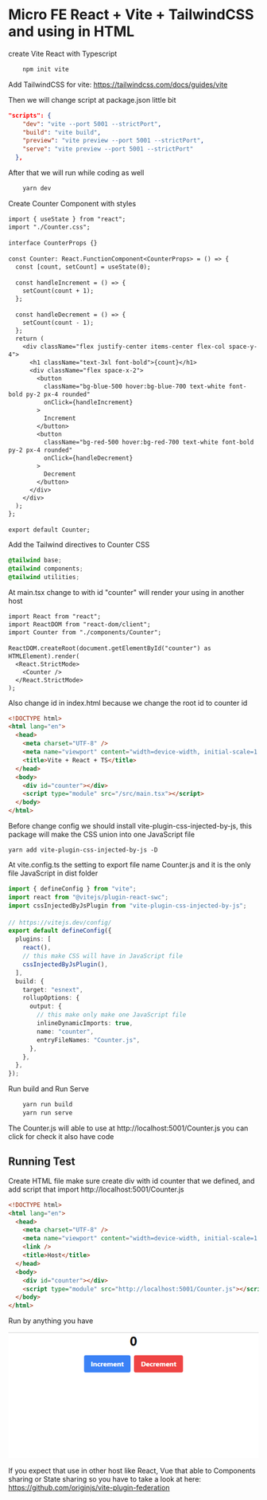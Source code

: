 # Micro FE React + Vite + TailwindCSS and using in HTML

create Vite React with Typescript

```bash
    npm init vite
```

Add TailwindCSS for vite: https://tailwindcss.com/docs/guides/vite

Then we will change script at package.json little bit

```json
"scripts": {
    "dev": "vite --port 5001 --strictPort",
    "build": "vite build",
    "preview": "vite preview --port 5001 --strictPort",
    "serve": "vite preview --port 5001 --strictPort"
  },
```

After that we will run while coding as well

```bash
    yarn dev
```

Create Counter Component with styles

```tsx
import { useState } from "react";
import "./Counter.css";

interface CounterProps {}

const Counter: React.FunctionComponent<CounterProps> = () => {
  const [count, setCount] = useState(0);

  const handleIncrement = () => {
    setCount(count + 1);
  };

  const handleDecrement = () => {
    setCount(count - 1);
  };
  return (
    <div className="flex justify-center items-center flex-col space-y-4">
      <h1 className="text-3xl font-bold">{count}</h1>
      <div className="flex space-x-2">
        <button
          className="bg-blue-500 hover:bg-blue-700 text-white font-bold py-2 px-4 rounded"
          onClick={handleIncrement}
        >
          Increment
        </button>
        <button
          className="bg-red-500 hover:bg-red-700 text-white font-bold py-2 px-4 rounded"
          onClick={handleDecrement}
        >
          Decrement
        </button>
      </div>
    </div>
  );
};

export default Counter;
```

Add the Tailwind directives to Counter CSS

```css
@tailwind base;
@tailwind components;
@tailwind utilities;
```

At main.tsx change to with id "counter" will render your using in another host

```tsx
import React from "react";
import ReactDOM from "react-dom/client";
import Counter from "./components/Counter";

ReactDOM.createRoot(document.getElementById("counter") as HTMLElement).render(
  <React.StrictMode>
    <Counter />
  </React.StrictMode>
);
```

Also change id in index.html because we change the root id to counter id

```html
<!DOCTYPE html>
<html lang="en">
  <head>
    <meta charset="UTF-8" />
    <meta name="viewport" content="width=device-width, initial-scale=1.0" />
    <title>Vite + React + TS</title>
  </head>
  <body>
    <div id="counter"></div>
    <script type="module" src="/src/main.tsx"></script>
  </body>
</html>
```

Before change config we should install vite-plugin-css-injected-by-js, this package will make the CSS union into one JavaScript file

```
yarn add vite-plugin-css-injected-by-js -D
```

At vite.config.ts the setting to export file name Counter.js and it is the only file JavaScript in dist folder

```ts
import { defineConfig } from "vite";
import react from "@vitejs/plugin-react-swc";
import cssInjectedByJsPlugin from "vite-plugin-css-injected-by-js";

// https://vitejs.dev/config/
export default defineConfig({
  plugins: [
    react(),
    // this make CSS will have in JavaScript file
    cssInjectedByJsPlugin(),
  ],
  build: {
    target: "esnext",
    rollupOptions: {
      output: {
        // this make only make one JavaScript file
        inlineDynamicImports: true,
        name: "counter",
        entryFileNames: "Counter.js",
      },
    },
  },
});
```

Run build and Run Serve

```bash
    yarn run build
    yarn run serve
```

The Counter.js will able to use at http://localhost:5001/Counter.js you can click for check it also have code

## Running Test

Create HTML file make sure create div with id counter that we defined, and add script that import http://localhost:5001/Counter.js

```html
<!DOCTYPE html>
<html lang="en">
  <head>
    <meta charset="UTF-8" />
    <meta name="viewport" content="width=device-width, initial-scale=1.0" />
    <link />
    <title>Host</title>
  </head>
  <body>
    <div id="counter"></div>
    <script type="module" src="http://localhost:5001/Counter.js"></script>
  </body>
</html>
```

Run by anything you have

![Settings Window](./public/index.png)

If you expect that use in other host like React, Vue that able to Components sharing or State sharing so you have to take a look at here: https://github.com/originjs/vite-plugin-federation
